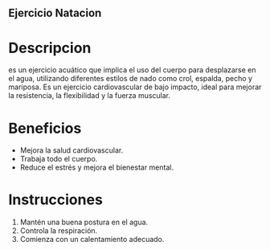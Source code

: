 ## Ejercicio Natacion

# Descripcion
es un ejercicio acuático que implica el uso del cuerpo para desplazarse en el agua, utilizando diferentes estilos de nado como crol, espalda, pecho y mariposa. Es un ejercicio cardiovascular de bajo impacto, ideal para mejorar la resistencia, la flexibilidad y la fuerza muscular.

# Beneficios
- Mejora la salud cardiovascular.
- Trabaja todo el cuerpo.
- Reduce el estrés y mejora el bienestar mental.

# Instrucciones
1. Mantén una buena postura en el agua.
2. Controla la respiración.
3. Comienza con un calentamiento adecuado.